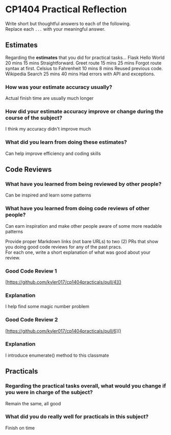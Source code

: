 # CP1404 Practical Reflection

Write short but thoughtful answers to each of the following.  
Replace each `...` with your meaningful answer.

## Estimates

Regarding the **estimates** that you did for practical tasks...
Flask Hello World	    20 mins	15 mins	Straightforward.
Greet route	            15 mins	25 mins	Forgot route syntax at first.
Celsius to Fahrenheit	10 mins	8 mins	Reused previous code.
Wikipedia Search	    25 mins	40 mins	Had errors with API and exceptions.

### How was your estimate accuracy usually?

Actual finish time are usually much longer

### How did your estimate accuracy improve or change during the course of the subject?

I think my accuracy didn't improve much

### What did you learn from doing these estimates?

Can help improve efficiency and coding skills

## Code Reviews

### What have you learned from being reviewed by other people?

Can be inspired and learn some patterns 

### What have you learned from doing code reviews of other people?

Can earn inspiration and make other people aware of some more readable patterns

Provide proper Markdown links (not bare URLs) to two (2) PRs that show you doing good code reviews for any of the past
pracs.  
For each one, write a short explanation of what was good about your review.

### Good Code Review 1

[https://github.com/kyler017/cp1404practicals/pull/4]()

### Explanation

I help find some magic number problem

### Good Code Review 2

[https://github.com/kyler017/cp1404practicals/pull/6]()

### Explanation

I introduce enumerate() method to this classmate

## Practicals

### Regarding the **practical tasks** overall, what would you change if you were in charge of the subject?

Remain the same, all good

### What did you do really well for practicals in this subject?

Finish on time